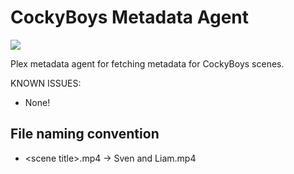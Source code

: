# CockyBoys Metadata Agent

![](https://cockyboys.com/images_v4/logo.png)

Plex metadata agent for fetching metadata for CockyBoys scenes.

KNOWN ISSUES:
- None!

## File naming convention
- &lt;scene title&gt;.mp4 -> Sven and Liam.mp4

